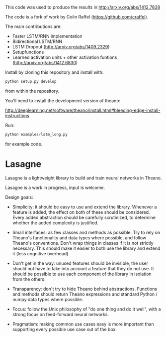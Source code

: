 This code was used to produce the results in http://arxiv.org/abs/1412.7828

The code is a fork of work by Colin Raffel (https://github.com/craffel).

The main contributions are:

*  Faster LSTM/RNN implementation
*  Bidirectional LSTM/RNN
*  LSTM Dropout  (http://arxiv.org/abs/1409.2329)
*  Setupfunctions
*  Learned activation units + other activation funtions (http://arxiv.org/abs/1412.6830)

Install by cloning this repository and install with:

```PYTHON
python setup.py develop
```

from within the repository.

You'll need to install the development version of theano:

http://deeplearning.net/software/theano/install.html#bleeding-edge-install-instructions

Run:

```PYTHON
python examples/lstm_long.py
```

for example code.

Lasagne
=======

Lasagne is a lightweight library to build and train neural networks in Theano.

Lasagne is a work in progress, input is welcome.

Design goals:

* Simplicity: it should be easy to use and extend the library. Whenever a feature is added, the effect on both of these should be considered. Every added abstraction should be carefully scrutinized, to determine whether the added complexity is justified.

* Small interfaces: as few classes and methods as possible. Try to rely on Theano's functionality and data types where possible, and follow Theano's conventions. Don't wrap things in classes if it is not strictly necessary. This should make it easier to both use the library and extend it (less cognitive overhead).

* Don't get in the way: unused features should be invisible, the user should not have to take into account a feature that they do not use. It should be possible to use each component of the library in isolation from the others.

* Transparency: don't try to hide Theano behind abstractions. Functions and methods should return Theano expressions and standard Python / numpy data types where possible.

* Focus: follow the Unix philosophy of "do one thing and do it well", with a strong focus on feed-forward neural networks.

* Pragmatism: making common use cases easy is more important than supporting every possible use case out of the box.
